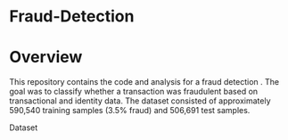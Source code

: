 # Fraud-Detection

<H1>Overview</H1>

This repository contains the code and analysis for a fraud detection . The goal was to classify whether a transaction was fraudulent based on transactional and identity data. The dataset consisted of approximately 590,540 training samples (3.5% fraud) and 506,691 test samples.

Dataset
